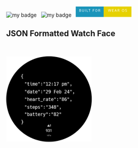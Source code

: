 ![my badge](https://img.shields.io/badge/Made%20with-Flutter-blue?style=for-the-badge&logo=flutter)  &nbsp; ![my badge](https://img.shields.io/github/last-commit/Krishak15/JSON-Watch-Face/main?style=for-the-badge) &nbsp; <img src="screenshots/badges/badge.svg" width="150"  />

## JSON Formatted Watch Face

&nbsp;
<div id="image-container">
  <img src="screenshots/json_watch_face.png" alt="Poster" height="230">
</div>
&nbsp;
&nbsp;
